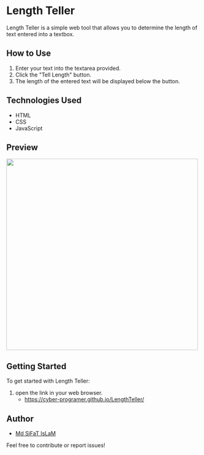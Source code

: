 # Length Teller

Length Teller is a simple web tool that allows you to determine the length of text entered into a textbox.

## How to Use

1. Enter your text into the textarea provided.
2. Click the "Tell Length" button.
3. The length of the entered text will be displayed below the button.

## Technologies Used

- HTML
- CSS
- JavaScript

## Preview
<img src="https://github.com/Cyber-Programer/LengthTeller/assets/125746506/761ab3f6-0535-4a04-b815-edb407bc3b96" width="500" height="500">


## Getting Started

To get started with Length Teller:

1. open the link in your web browser.
   - https://cyber-programer.github.io/LengthTeller/

## Author

- [Md SiFaT IsLaM](https://github.com/cyber-programer)

Feel free to contribute or report issues!

